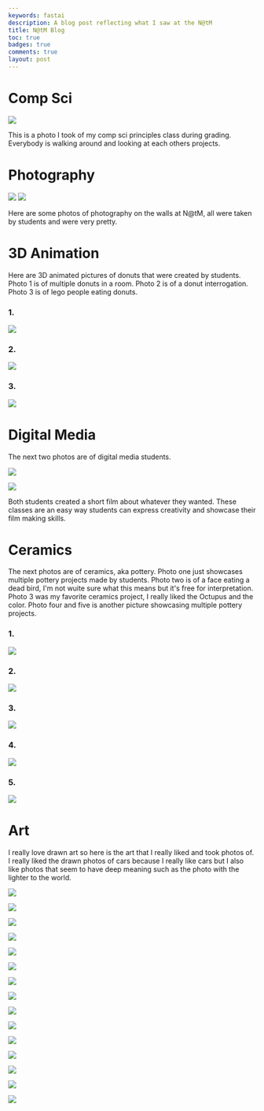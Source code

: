 ```yaml
---
keywords: fastai
description: A blog post reflecting what I saw at the N@tM
title: N@tM Blog
toc: true 
badges: true
comments: true
layout: post
---
```


# Comp Sci

![]({{site.baseurl}}/images/csclass.jpg)

This is a photo I took of my comp sci principles class during grading. Everybody is walking around and looking at each others projects.

# Photography

![]({{site.baseurl}}/images/photography1.jpg)
![]({{site.baseurl}}/images/photography2.jpg)

Here are some photos of photography on the walls at N@tM, all were taken by students and were very pretty.

# 3D Animation

Here are 3D animated pictures of donuts that were created by students. Photo 1 is of multiple donuts in a room. Photo 2 is of a donut interrogation. Photo 3 is of lego people eating donuts.

### 1. 
![]({{site.baseurl}}/images/donut1.jpg)

### 2. 
![]({{site.baseurl}}/images/donut2.jpg)

### 3.
![]({{site.baseurl}}/images/donut3.jpg)

# Digital Media

The next two photos are of digital media students.

![]({{site.baseurl}}/images/DM1.jpg)

![]({{site.baseurl}}/images/DM2.jpg)

Both students created a short film about whatever they wanted. These classes are an easy way students can express creativity and showcase their film making skills.

# Ceramics

The next photos are of ceramics, aka pottery. Photo one just showcases multiple pottery projects made by students. Photo two is of a face eating a dead bird, I'm not wuite sure what this means but it's free for interpretation. Photo 3 was my favorite ceramics project, I really liked the Octupus and the color. Photo four and five is another picture showcasing multiple pottery projects.

### 1. 
![]({{site.baseurl}}/images/ceramics.jpg)

### 2.
![]({{site.baseurl}}/images/ceramics2.jpg)

### 3.
![]({{site.baseurl}}/images/ceramics3.jpg)

### 4.
![]({{site.baseurl}}/images/ceramics4.jpg)

### 5.
![]({{site.baseurl}}/images/ceramics5.jpg)

# Art 

I really love drawn art so here is the art that I really liked and took photos of. I really liked the drawn photos of cars because I really like cars but I also like photos that seem to have deep meaning such as the photo with the lighter to the world. 

![]({{site.baseurl}}/images/art1.jpg)

![]({{site.baseurl}}/images/art2.jpg)

![]({{site.baseurl}}/images/art3.jpg)

![]({{site.baseurl}}/images/art4.jpg)

![]({{site.baseurl}}/images/art5.jpg)

![]({{site.baseurl}}/images/art6.jpg)

![]({{site.baseurl}}/images/art7.jpg)

![]({{site.baseurl}}/images/art8.jpg)

![]({{site.baseurl}}/images/art9.jpg)

![]({{site.baseurl}}/images/art10.jpg)

![]({{site.baseurl}}/images/art11.jpg)

![]({{site.baseurl}}/images/art12.jpg)

![]({{site.baseurl}}/images/art13.jpg)

![]({{site.baseurl}}/images/art14.jpg)

![]({{site.baseurl}}/images/art15.jpg)

